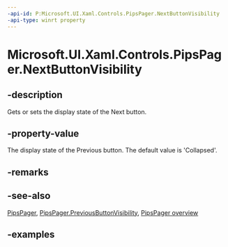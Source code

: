 ```yaml
---
-api-id: P:Microsoft.UI.Xaml.Controls.PipsPager.NextButtonVisibility
-api-type: winrt property
---
```


# Microsoft.UI.Xaml.Controls.PipsPager.NextButtonVisibility

<!--
public Microsoft.UI.Xaml.Controls.PipsPagerButtonVisibility NextButtonVisibility { get; set; }
-->

## -description

Gets or sets the display state of the Next button.

## -property-value

The display state of the Previous button. The default value is 'Collapsed'.

## -remarks

## -see-also

[PipsPager](pipspager.md), [PipsPager.PreviousButtonVisibility](pipspager_previousbuttonvisibility.md), [PipsPager overview](/windows/uwp/design/controls-and-patterns/pipspager)

## -examples
